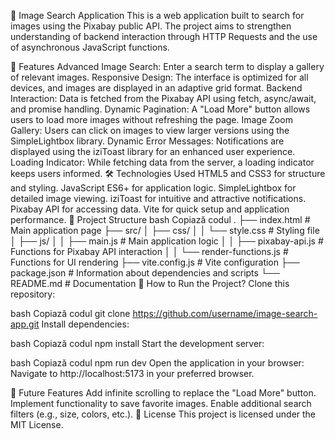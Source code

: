 🌟 Image Search Application
This is a web application built to search for images using the Pixabay public API. The project aims to strengthen understanding of backend interaction through HTTP Requests and the use of asynchronous JavaScript functions.

📝 Features
Advanced Image Search: Enter a search term to display a gallery of relevant images.
Responsive Design: The interface is optimized for all devices, and images are displayed in an adaptive grid format.
Backend Interaction: Data is fetched from the Pixabay API using fetch, async/await, and promise handling.
Dynamic Pagination: A "Load More" button allows users to load more images without refreshing the page.
Image Zoom Gallery: Users can click on images to view larger versions using the SimpleLightbox library.
Dynamic Error Messages: Notifications are displayed using the iziToast library for an enhanced user experience.
Loading Indicator: While fetching data from the server, a loading indicator keeps users informed.
🛠️ Technologies Used
HTML5 and CSS3 for structure and styling.
JavaScript ES6+ for application logic.
SimpleLightbox for detailed image viewing.
iziToast for intuitive and attractive notifications.
Pixabay API for accessing data.
Vite for quick setup and application performance.
📂 Project Structure
bash
Copiază codul
.
├── index.html             # Main application page
├── src/
│   ├── css/
│   │   └── style.css       # Styling file
│   ├── js/
│   │   ├── main.js         # Main application logic
│   │   ├── pixabay-api.js  # Functions for Pixabay API interaction
│   │   └── render-functions.js # Functions for UI rendering
├── vite.config.js          # Vite configuration
├── package.json            # Information about dependencies and scripts
└── README.md               # Documentation
🚀 How to Run the Project?
Clone this repository:

bash
Copiază codul
git clone https://github.com/username/image-search-app.git
Install dependencies:

bash
Copiază codul
npm install
Start the development server:

bash
Copiază codul
npm run dev
Open the application in your browser: Navigate to http://localhost:5173 in your preferred browser.

🎯 Future Features
Add infinite scrolling to replace the "Load More" button.
Implement functionality to save favorite images.
Enable additional search filters (e.g., size, colors, etc.).
📄 License
This project is licensed under the MIT License.
